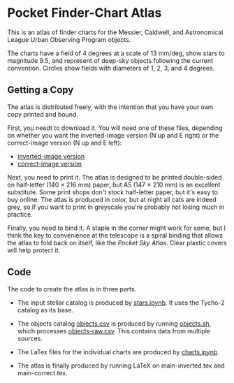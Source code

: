 # Pocket Finder-Chart Atlas

This is an atlas of finder charts for the Messier, Caldwell, and Astronomical League Urban Observing Program objects. 

The charts have a field of 4 degrees at a scale of 13 mm/deg, show stars to magnitude 9.5, and represent of deep-sky objects following the current convention. Circles show fields with diameters of 1, 2, 3, and 4 degrees.

## Getting a Copy

The atlas is distributed freely, with the intention that you have your own copy printed and bound.

First, you needt to download it. You will need one of these files, depending on whether you want the inverted-image version (N up and E right) or the correct-image version (N up and E left):

- [inverted-image version](https://github.com/alanwatsonforster/pocket-finder-chart-atlas/raw/main/main-inverted.pdf)
- [correct-image version](https://github.com/alanwatsonforster/pocket-finder-chart-atlas/raw/main/main-correct.pdf)

Next, you need to print it. The atlas is designed to be printed double-sided on half-letter (140 × 216 mm) paper, but A5 (147 × 210 mm) is an excellent substitute. Some print shops don't stock half-letter paper, but it's easy to buy online. The atlas is produced in color, but at night all cats are indeed grey, so if you want to print in greyscale you're probably not losing much in practice.

Finally, you need to bind it. A staple in the corner might work for some, but I think the key to convenience at the telescope is a spiral binding that allows the atlas to fold back on itself, like the *Pocket Sky Atlas*. Clear plastic covers will help protect it.

## Code

The code to create the atlas is in three parts. 

- The input stellar catalog is produced by [stars.ipynb](stars.ipynb). It uses the Tycho-2 catalog as its base.

- The objects catalog [objects.csv](objects.csv) is produced by running [objects.sh](objects.sh), which processes [objects-raw.csv](objects-raw.csv). This contains data from multiple sources.

- The LaTex files for the individual charts are produced by [charts.ipynb](charts.ipynb).

- The atlas is finally produced by running LaTeX on main-inverted.tex and main-correct.tex.
